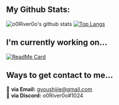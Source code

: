 ## My Github Stats:
![o0River0o's github stats](https://github-readme-stats.vercel.app/api?username=o0River0o&show_icons=true&theme=radical)
[![Top Langs](https://github-readme-stats.vercel.app/api/top-langs/?username=o0River0o&langs_count=8)]()
<br>

## I'm currently working on...
[![ReadMe Card](https://github-readme-stats.vercel.app/api/pin/?username=o0River0o&repo=YDRCMWC)](https://github.com/o0River0o/YDRCMWC)

## Ways to get contact to me...

📧 **via Email:** gyoushijie@gmail.com
<br>
💬 **via Discord:** o0River0o#1024
